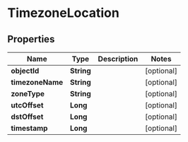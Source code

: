 
# TimezoneLocation

## Properties
Name | Type | Description | Notes
------------ | ------------- | ------------- | -------------
**objectId** | **String** |  |  [optional]
**timezoneName** | **String** |  |  [optional]
**zoneType** | **String** |  |  [optional]
**utcOffset** | **Long** |  |  [optional]
**dstOffset** | **Long** |  |  [optional]
**timestamp** | **Long** |  |  [optional]



